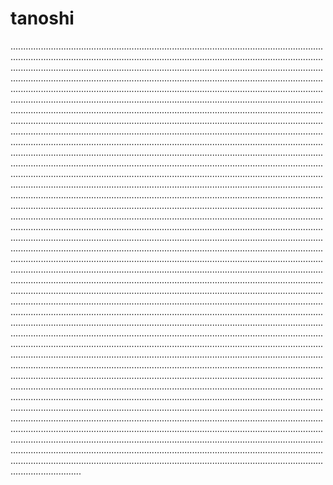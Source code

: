 # tanoshi

............................................................................................................................................................................................................................................................................................................................................................................................................................................................................................................................................................................................................................................................................................................................................................................................................................................................................................................................................................................................................................................................................................................................................................................................................................................................................................................................................................................................................................................................................................................................................................................................................................................................................................................................................................................................................................................................................................................................................................................................................................................................................................................................................................................................................................................................................................................................................................................................................................................................................................................................................................................................................................................................................................................................................................................................................................................................................................................................................................................................................................................................................................................................................................................................................................................................................................................................................................................................................................................................................................................................................................................................................................................................................................................................................................................................................................................................................................................................................................................................................................................................................................................................................................................................................................................................................................................................................................................................................................................................................................................................................................................................................................................................................................................................................................................................................................................................................................................................................................................................................................................................................................................................................................................................